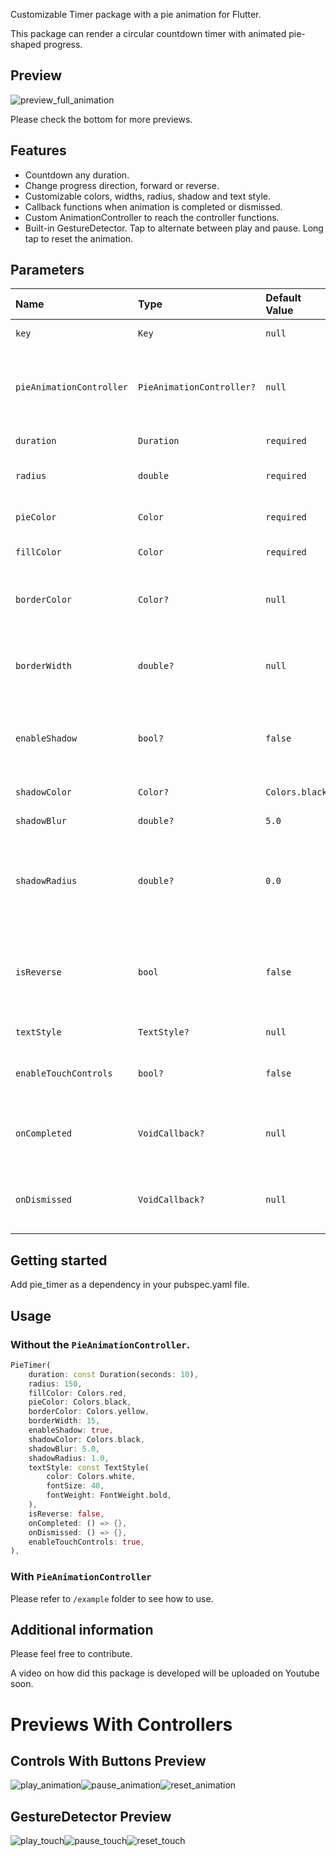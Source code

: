 <!-- 
This README describes the package. If you publish this package to pub.dev,
this README's contents appear on the landing page for your package.

For information about how to write a good package README, see the guide for
[writing package pages](https://dart.dev/guides/libraries/writing-package-pages). 

For general information about developing packages, see the Dart guide for
[creating packages](https://dart.dev/guides/libraries/create-library-packages)
and the Flutter guide for
[developing packages and plugins](https://flutter.dev/developing-packages). 
-->

Customizable Timer package with a pie animation for Flutter.

This package can render a circular countdown timer with animated pie-shaped progress.

## Preview
![preview_full_animation](./gifs/full_animating.gif "Full Animation")

Please check the bottom for more previews.

## Features
- Countdown any duration.
- Change progress direction, forward or reverse.
- Customizable colors, widths, radius, shadow and text style.
- Callback functions when animation is completed or dismissed.
- Custom AnimationController to reach the controller functions.
- Built-in GestureDetector. Tap to alternate between play and pause. Long tap to reset the animation.

## Parameters
|Name|Type|Default Value|Description
|:----------------------|:-----------------------|:-------------|:-------------------------------------------------------------------------------|
|`key`|`Key`|`null`|*Key for PieTimer.*|
|`pieAnimationController`|`PieAnimationController?`|`null`|*Controls (Start, Pause, Restart) for external buttons.*|
|`duration`|`Duration`|`required`|*Countdown duration.*|
|`radius`|`double`|`required`|*To determine the size of the pie.*|
|`pieColor`|`Color`|`required`|*Background (fill) color of the pie.*|
|`fillColor`|`Color`|`required`|*Pie progress color.*|
|`borderColor`|`Color?`|`null`|*Sets `borderColor`. If null then there will be no border.*|
|`borderWidth`|`double?`|`null`|*Sets `borderWidth`. If null then there will be no border*|
|`enableShadow`|`bool?`|`false`|*If this option enabled only, defult shadow values are used*|
|`shadowColor`|`Color?`|`Colors.black`|*Sets `shadowColor`.*|
|`shadowBlur`|`double?`|`5.0`|*Sets `shadowBlur`.*|
|`shadowRadius`|`double?`|`0.0`|*Sets `shadowRadius`. Adds extra radius to original radius of the pie.*|
|`isReverse`|`bool`|`false`|*Sets the direction of pie progress. False is Clockwise, True is Anti-Clockwise.*|
|`textStyle`|`TextStyle?`|`null`|*`TextStyle` of timer text.*|
|`enableTouchControls`|`bool?`|`false`|*Enable start, stop, etc. on touch of Pie Widget.*|
|`onCompleted`|`VoidCallback?`|`null`|*Function to run when animation status is completed.*|
|`onDismissed`|`VoidCallback?`|`null`|*Function to run when animation status is dismissed.*|

## Getting started

Add pie_timer as a dependency in your pubspec.yaml file.

## Usage
### Without the `PieAnimationController`.
```dart
PieTimer(
    duration: const Duration(seconds: 10),
    radius: 150,
    fillColor: Colors.red,
    pieColor: Colors.black,
    borderColor: Colors.yellow,
    borderWidth: 15,
    enableShadow: true,
    shadowColor: Colors.black,
    shadowBlur: 5.0,
    shadowRadius: 1.0,
    textStyle: const TextStyle(
        color: Colors.white,
        fontSize: 40,
        fontWeight: FontWeight.bold,
    ),
    isReverse: false,
    onCompleted: () => {},
    onDismissed: () => {},
    enableTouchControls: true,
),
```
### With `PieAnimationController`
Please refer to `/example` folder to see how to use.

## Additional information
Please feel free to contribute.

A video on how did this package is developed will be uploaded on Youtube soon.


# Previews With Controllers
## Controls With Buttons Preview
![play_animation](gifs/play.gif "Play Animation")![pause_animation](gifs/pause.gif "Pause Animation")![reset_animation](gifs/reset.gif "Reset Animation")
## GestureDetector Preview
![play_touch](gifs/touch_play.gif "Play Touch")![pause_touch](gifs/touch_pause.gif "Pause Touch")![reset_touch](gifs/touch_reset.gif "Reset Touch")